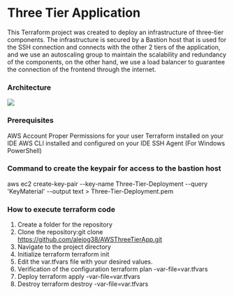 <h1>Three Tier Application</h1>

This Terraform project was created to deploy an infrastructure of three-tier components. The infrastructure is secured by a Bastion host that is used for the SSH connection and connects with the other 2 tiers of the application, and we use an autoscaling group to maintain the scalability and redundancy of the components, on the other hand, we use a load balancer to guarantee the connection of the frontend through the internet.

<h3>Architecture</h3>
<img src="https://drive.google.com/file/d/1NvkgaV_l9xiFrRuH2JFl_lWoPYDMnJsR/view?usp=sharing">


<h3>Prerequisites</h3>

AWS Account
Proper Permissions for your user
Terraform installed on your IDE
AWS CLI installed and configured on your IDE
SSH Agent (For Windows PowerShell)




<h3>Command to create the keypair for access to the bastion host</h3>

aws ec2 create-key-pair --key-name Three-Tier-Deployment --query 'KeyMaterial' --output text > Three-Tier-Deployment.pem


<h3>How to execute terraform code</h3>

1. Create a folder for the repository
2. Clone the repository:git clone https://github.com/alejog38/AWSThreeTierApp.git
3. Navigate to the project directory
4. Initialize terraform 
terraform init
5. Edit the var.tfvars file with your desired values.
6. Verification of the configuration
terraform plan -var-file=var.tfvars
7. Deploy
terraform apply -var-file=var.tfvars
8. Destroy
terraform destroy -var-file=var.tfvars

